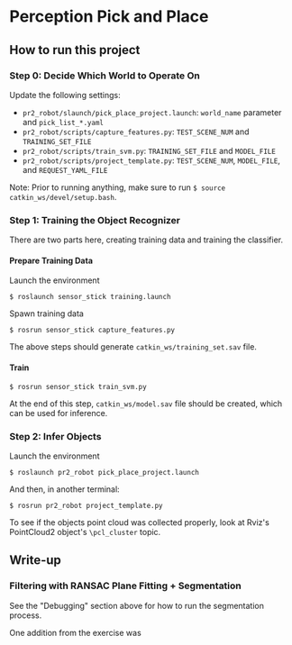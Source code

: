 # Perception Pick and Place

## How to run this project

### Step 0: Decide Which World to Operate On

Update the following settings:
- `pr2_robot/slaunch/pick_place_project.launch`: `world_name` parameter and `pick_list_*.yaml`
- `pr2_robot/scripts/capture_features.py`: `TEST_SCENE_NUM` and `TRAINING_SET_FILE`
- `pr2_robot/scripts/train_svm.py`: `TRAINING_SET_FILE` and `MODEL_FILE`
- `pr2_robot/scripts/project_template.py`: `TEST_SCENE_NUM`, `MODEL_FILE`, and `REQUEST_YAML_FILE`

Note: Prior to running anything, make sure to run `$ source catkin_ws/devel/setup.bash`.

### Step 1: Training the Object Recognizer

There are two parts here, creating training data and training the classifier.

#### Prepare Training Data

Launch the environment

```
$ roslaunch sensor_stick training.launch
```

Spawn training data

```
$ rosrun sensor_stick capture_features.py
```

The above steps should generate `catkin_ws/training_set.sav` file.

#### Train

```
$ rosrun sensor_stick train_svm.py
```

At the end of this step, `catkin_ws/model.sav` file should be created, which can be used for inference.

### Step 2: Infer Objects

Launch the environment

```
$ roslaunch pr2_robot pick_place_project.launch
```

And then, in another terminal:

```
$ rosrun pr2_robot project_template.py
```

To see if the objects point cloud was collected properly, look at Rviz's PointCloud2 object's `\pcl_cluster` topic.


## Write-up

### Filtering with RANSAC Plane Fitting + Segmentation

See the "Debugging" section above for how to run the segmentation process.

One addition from the exercise was 